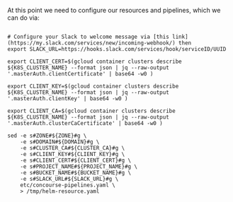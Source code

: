 At this point we need to configure our resources and pipelines, which we can do via: 

<pre><code>
# Configure your Slack to welcome message via [this link](https://my.slack.com/services/new/incoming-webhook/) then 
export SLACK_URL=https://hooks.slack.com/services/hook/serviceID/UUID

export CLIENT_CERT=$(gcloud container clusters describe ${K8S_CLUSTER_NAME} --format json | jq --raw-output '.masterAuth.clientCertificate' | base64 -w0 )

export CLIENT_KEY=$(gcloud container clusters describe ${K8S_CLUSTER_NAME} --format json | jq --raw-output '.masterAuth.clientKey' | base64 -w0 )

export CLIENT_CA=$(gcloud container clusters describe ${K8S_CLUSTER_NAME} --format json | jq --raw-output '.masterAuth.clusterCaCertificate' | base64 -w0 )

sed -e s#ZONE#${ZONE}#g \
	-e s#DOMAIN#${DOMAIN}#g \
	-e s#CLUSTER_CA#${CLUSTER_CA}#g \
	-e s#CLIENT_KEY#${CLIENT_KEY}#g \
	-e s#CLIENT_CERT#${CLIENT_CERT}#g \
	-e s#PROJECT_NAME#${PROJECT_NAME}#g \	
	-e s#BUCKET_NAME#${BUCKET_NAME}#g \	
	-e s#SLACK_URL#${SLACK_URL}#g \	
	etc/concourse-pipelines.yaml \
	> /tmp/helm-resource.yaml
</code></pre>
